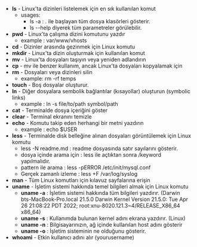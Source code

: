 - **ls** - Linux'ta dizinleri listelemek için en sık kullanılan komut
  - usages:
    - ls -a : . ile başlayan tüm dosya klasörleri gösterir.
    - ls --help diyerek tüm parametreler görülebilir.
- **pwd** - Linux'ta çalışma dizini komutunu yazdır 
  - example : var/www/vhosts
- **cd** - Dizinler arasında gezinmek için Linux komutu
- **mkdir** - Linux'ta dizin oluşturmak için kullanılan komut
- **mv** - Linux'ta dosyaları taşıyın veya yeniden adlandırın
- **cp** - mv ile benzer kullanım, ancak Linux'ta dosyaları kopyalamak için
- **rm** - Dosyaları veya dizinleri silin
  - example: rm -rf temps
- **touch** - Boş dosyalar oluşturur.
- **ln** - Diğer dosyalara sembolik bağlantılar (kısayollar) oluşturun (symbolic links)
  - example : ln -s file/to/path symbol/path
- **cat** - Terminalde dosya içeriğini göster
- **clear** - Terminal ekranını temizle
- **echo** - Komutu takip eden herhangi bir metni yazdırın
  - example : echo $USER
- **less** - Terminalde disk belleğine alınan dosyaları görüntülemek için Linux komutu
  - less -N readme.md : readme dosyasında satır sayılarını gösterir.
  - dosya içinde arama için : less ile açtıktan sonra  /keyword yapılmalıdır.
  - pattern ile arama : less -pERROR /etc/init/mysql.conf
  - Gerçek zamanlı izleme : less +F /var/log/syslog
- **man** - Tüm Linux komutları için kılavuz sayfalarına erişin
- **uname** - İşletim sistemi hakkında temel bilgileri almak için Linux komutu
  - **uname -a** : İşletim sistemi hakkında tüm bilgileri yazdırır. (Darwin bts-MacBook-Pro.local 21.5.0 Darwin Kernel Version 21.5.0: Tue Apr 26 21:08:22 PDT 2022; root:xnu-8020.121.3~4/RELEASE_X86_64 x86_64)
  - **uname -s** : Kullanımda bulunan kernel adını ekrana yazdırır. (Linux)
  - **uname -n** : Bilgisayarınızın, ağ içinde kullanılan host adını gösterir
  - **uname -o** : İşletim sisteminin ne olduğunu gösterir.
- **whoami** - Etkin kullanıcı adını alır (yourusername)









